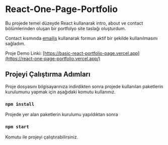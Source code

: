 # React-One-Page-Portfolio
Bu projede temel düzeyde React kullanarak intro, about ve contact bölümlerinden oluşan bir portfolyo site taslağı oluşturdum.

Contact kısmında [emailjs](https://www.emailjs.com/) kullanarak formun aktif bir şekilde kullanılmasını sağladım.

Proje Demo Linki: [https://basic-react-portfolio-page.vercel.app](https://react-one-page-portfolio.vercel.app/)

## Projeyi Çalıştırma Adımları
Proje dosyasını bilgisayarınıza indirdikten sonra projede kullanılan paketlerin kurulumunu yapmak için aşağıdaki komutu kullanınız.

### `npm install`

Projede yer alan paketlerin kurulumu yapıldıktan sonra

### `npm start`
Komutu ile projeyi çalıştırabilirsiniz.
